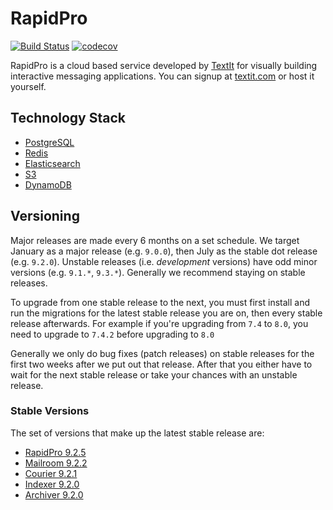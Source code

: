 # RapidPro

[![Build Status](https://github.com/nyaruka/rapidpro/workflows/CI/badge.svg)](https://github.com/nyaruka/rapidpro/actions?query=workflow%3ACI) 
[![codecov](https://codecov.io/gh/nyaruka/rapidpro/branch/main/graph/badge.svg)](https://codecov.io/gh/nyaruka/rapidpro)

RapidPro is a cloud based service developed by [TextIt](https://textit.com) for visually building interactive messaging applications. You can signup at 
[textit.com](https://textit.com) or host it yourself.

## Technology Stack

 * [PostgreSQL](https://www.postgresql.org)
 * [Redis](https://redis.io)
 * [Elasticsearch](https://www.elastic.co/elasticsearch)
 * [S3](https://aws.amazon.com/s3/)
 * [DynamoDB](https://aws.amazon.com/dynamodb/)

## Versioning

Major releases are made every 6 months on a set schedule. We target January as a major release (e.g. `9.0.0`), then 
July as the stable dot release (e.g. `9.2.0`). Unstable releases (i.e. *development* versions) have odd minor versions 
(e.g. `9.1.*`, `9.3.*`). Generally we recommend staying on stable releases.

To upgrade from one stable release to the next, you must first install and run the migrations
for the latest stable release you are on, then every stable release afterwards. For example if you're upgrading from 
`7.4` to `8.0`, you need to upgrade to `7.4.2` before upgrading to `8.0`

Generally we only do bug fixes (patch releases) on stable releases for the first two weeks after we put
out that release. After that you either have to wait for the next stable release or take your chances with an unstable 
release.

### Stable Versions

The set of versions that make up the latest stable release are:

 * [RapidPro 9.2.5](https://github.com/nyaruka/rapidpro/releases/tag/v9.2.5)
 * [Mailroom 9.2.2](https://github.com/nyaruka/mailroom/releases/tag/v9.2.2)
 * [Courier 9.2.1](https://github.com/nyaruka/courier/releases/tag/v9.2.1)
 * [Indexer 9.2.0](https://github.com/nyaruka/rp-indexer/releases/tag/v9.2.0)
 * [Archiver 9.2.0](https://github.com/nyaruka/rp-archiver/releases/tag/v9.2.0)
